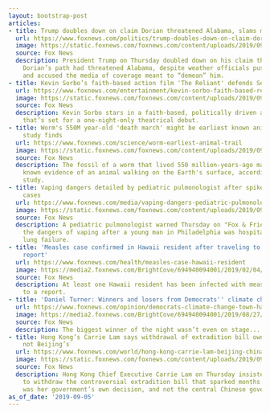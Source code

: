 ```yaml
---
layout: bootstrap-post
articles:
- title: Trump doubles down on claim Dorian threatened Alabama, slams media mockery
  url: https://www.foxnews.com/politics/trump-doubles-down-on-claim-dorian-threatened-alabama-slams-media-mockery
  image: https://static.foxnews.com/foxnews.com/content/uploads/2019/09/trump-dorian-map-1-AP.jpg
  source: Fox News
  description: President Trump on Thursday doubled down on his claim that Hurricane
    Dorian’s path had threatened Alabama, despite weather officials pushing back,
    and accused the media of coverage meant to “demean” him.
- title: Kevin Sorbo’s faith-based action film 'The Reliant' defends Second Amendment
  url: https://www.foxnews.com/entertainment/kevin-sorbo-faith-based-reliant-second-amendment
  image: https://static.foxnews.com/foxnews.com/content/uploads/2019/09/Reliant3.jpg
  source: Fox News
  description: Kevin Sorbo stars in a faith-based, politically driven action film
    that’s set for a one-night-only theatrical debut.
- title: Worm's 550M year-old 'death march' might be earliest known animal trail,
    study finds
  url: https://www.foxnews.com/science/worm-earliest-animal-trail
  image: https://static.foxnews.com/foxnews.com/content/uploads/2019/09/500-million-year-old-worm.jpg
  source: Fox News
  description: The fossil of a worm that lived 550 million-years-ago may be the earliest
    known evidence of an animal walking on the Earth's surface, according to a new
    study.
- title: Vaping dangers detailed by pediatric pulmonologist after spike in lung disease
    cases
  url: https://www.foxnews.com/media/vaping-dangers-pediatric-pulmonologist-lung-disease-spike
  image: https://static.foxnews.com/foxnews.com/content/uploads/2019/09/vape-FOX-iStock.jpg
  source: Fox News
  description: A pediatric pulmonologist warned Thursday on "Fox & Friends" about
    the dangers of vaping after a young man in Philadelphia was hospitalized with
    lung failure.
- title: 'Measles case confirmed in Hawaii resident after traveling to another state:
    report'
  url: https://www.foxnews.com/health/measles-case-hawaii-resident
  image: https://media2.foxnews.com/BrightCove/694940094001/2019/02/04/694940094001_5998287293001_5998284797001-vs.jpg
  source: Fox News
  description: At least one Hawaii resident has been infected with measles, according
    to a report.
- title: 'Daniel Turner: Winners and losers from Democrats'' climate change town hall'
  url: https://www.foxnews.com/opinion/democrats-climate-change-town-hall-winner-loser-daniel-turner
  image: https://media2.foxnews.com/BrightCove/694940094001/2019/08/27/694940094001_6077888013001_6077880670001-vs.jpg
  source: Fox News
  description: The biggest winner of the night wasn’t even on stage...
- title: Hong Kong’s Carrie Lam says withdrawal of extradition bill own decision,
    not Beijing’s
  url: https://www.foxnews.com/world/hong-kong-carrie-lam-beijing-china-extradition-bill
  image: https://static.foxnews.com/foxnews.com/content/uploads/2019/09/carrie-lam-hong-kong.jpg
  source: Fox News
  description: Hong Kong Chief Executive Carrie Lam on Thursday insisted the decision
    to withdraw the controversial extradition bill that sparked months of tense protests
    was her government’s own decision, and not the central Chinese government’s.
as_of_date: '2019-09-05'
---
```



